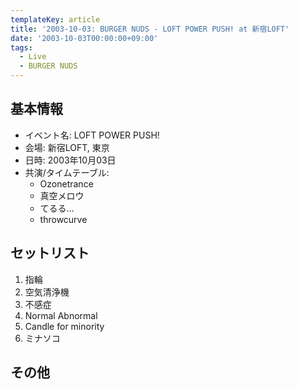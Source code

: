 ```yaml
---
templateKey: article
title: '2003-10-03: BURGER NUDS - LOFT POWER PUSH! at 新宿LOFT'
date: '2003-10-03T00:00:00+09:00'
tags:
  - Live
  - BURGER NUDS
---
```

## 基本情報

* イベント名: LOFT POWER PUSH!
* 会場: 新宿LOFT, 東京
* 日時: 2003年10月03日
* 共演/タイムテーブル:
  * Ozonetrance
  * 真空メロウ
  * てるる…
  * throwcurve


## セットリスト

1. 指輪
1. 空気清浄機
1. 不感症
1. Normal Abnormal
1. Candle for minority
1. ミナソコ

## その他

